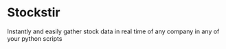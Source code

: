 # Stockstir
Instantly and easily gather stock data in real time of any company in any of your python scripts
